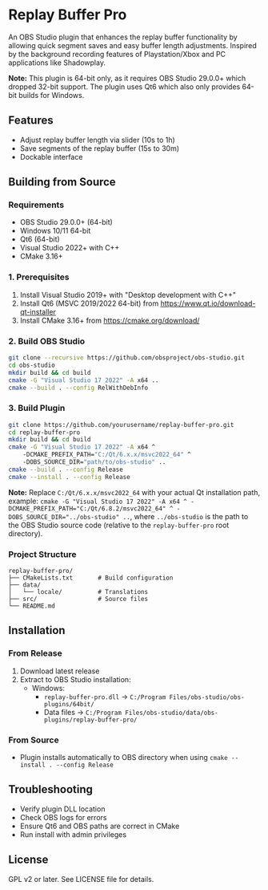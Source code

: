 # Replay Buffer Pro

An OBS Studio plugin that enhances the replay buffer functionality by allowing quick segment saves and easy buffer length adjustments. Inspired by the background recording features of Playstation/Xbox and PC applications like Shadowplay.

**Note:** This plugin is 64-bit only, as it requires OBS Studio 29.0.0+ which dropped 32-bit support. The plugin uses Qt6 which also only provides 64-bit builds for Windows.

## Features

- Adjust replay buffer length via slider (10s to 1h)
- Save segments of the replay buffer (15s to 30m)
- Dockable interface

## Building from Source

### Requirements

- OBS Studio 29.0.0+ (64-bit)
- Windows 10/11 64-bit
- Qt6 (64-bit)
- Visual Studio 2022+ with C++
- CMake 3.16+

### 1. Prerequisites

1. Install Visual Studio 2019+ with "Desktop development with C++"
2. Install Qt6 (MSVC 2019/2022 64-bit) from https://www.qt.io/download-qt-installer
3. Install CMake 3.16+ from https://cmake.org/download/

### 2. Build OBS Studio

```bash
git clone --recursive https://github.com/obsproject/obs-studio.git
cd obs-studio
mkdir build && cd build
cmake -G "Visual Studio 17 2022" -A x64 ..
cmake --build . --config RelWithDebInfo
```

### 3. Build Plugin

```bash
git clone https://github.com/yourusername/replay-buffer-pro.git
cd replay-buffer-pro
mkdir build && cd build
cmake -G "Visual Studio 17 2022" -A x64 ^
    -DCMAKE_PREFIX_PATH="C:/Qt/6.x.x/msvc2022_64" ^
    -DOBS_SOURCE_DIR="path/to/obs-studio" ..
cmake --build . --config Release
cmake --install . --config Release
```
**Note:** Replace `C:/Qt/6.x.x/msvc2022_64` with your actual Qt installation path, example: `cmake -G "Visual Studio 17 2022" -A x64 ^ -DCMAKE_PREFIX_PATH="C:/Qt/6.8.2/msvc2022_64" ^ -DOBS_SOURCE_DIR="../obs-studio" ..`, where `../obs-studio` is the path to the OBS Studio source code (relative to the `replay-buffer-pro` root directory).

### Project Structure

```
replay-buffer-pro/
├── CMakeLists.txt       # Build configuration
├── data/               
│   └── locale/          # Translations
├── src/                 # Source files
└── README.md
```

## Installation

### From Release
1. Download latest release
2. Extract to OBS Studio installation:
   - Windows:
     - `replay-buffer-pro.dll` → `C:/Program Files/obs-studio/obs-plugins/64bit/`
     - Data files → `C:/Program Files/obs-studio/data/obs-plugins/replay-buffer-pro/`

### From Source
- Plugin installs automatically to OBS directory when using `cmake --install . --config Release`

## Troubleshooting

- Verify plugin DLL location
- Check OBS logs for errors
- Ensure Qt6 and OBS paths are correct in CMake
- Run install with admin privileges

## License

GPL v2 or later. See LICENSE file for details. 